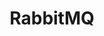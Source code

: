 ---
title: RabbitMQ
categories:
  - message-broker
docs:
  - id: java
    url: https://java.testcontainers.org/modules/rabbitmq/
    maintainer: core
    example: |
      ```java
      var rabbit = new RabbitMQContainer(DockerImageName.parse("rabbitmq:3.7.25-management-alpine"));
      rabbit.start();
      ```
  - id: go
    url: https://golang.testcontainers.org/modules/rabbitmq/
    maintainer: core
    example: |
      ```go
      rabbitmqContainer, err := rabbitmq.RunContainer(ctx, testcontainers.WithImage("rabbitmq:3.7.25-management-alpine"),
      ```
  - id: dotnet
    url: https://www.nuget.org/packages/Testcontainers.RabbitMq
    maintainer: core
    example: |
      ```csharp
      var rabbitMqContainer = new RabbitMqBuilder()
        .WithImage("rabbitmq:3.11")
        .Build();
      await rabbitMqContainer.StartAsync();
      ```
  - id: nodejs
    url: https://node.testcontainers.org/modules/rabbitmq/
    maintainer: core
    example: |
      ```javascript
      const container = await new RabbitMQContainer().start();
      ```
description: |
  RabbitMQ is an open-source message-broker software that originally implemented the Advanced Message Queuing Protocol and has since been extended with a plug-in architecture to support Streaming Text Oriented Messaging Protocol, MQ Telemetry Transport, and other protocols.
---
